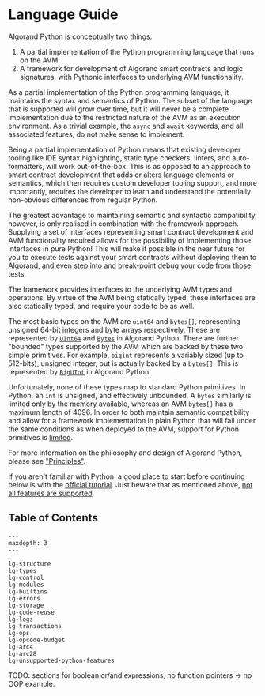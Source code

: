 # Language Guide

Algorand Python is conceptually two things:

1. A partial implementation of the Python programming language that runs on the AVM.
2. A framework for development of Algorand smart contracts and logic signatures, with Pythonic 
   interfaces to underlying AVM functionality.

As a partial implementation of the Python programming language, it maintains the syntax and
semantics of Python. The subset of the language that is supported will grow over time, but it will
never be a complete implementation due to the restricted nature of the AVM as an execution
environment. As a trivial example, the `async` and `await` keywords, and all associated features,
do not make sense to implement.

Being a partial implementation of Python means that existing developer tooling like IDE syntax 
highlighting, static type checkers, linters, and auto-formatters, will work out-of-the-box. This is
as opposed to an approach to smart contract development that adds or alters language elements or 
semantics, which then requires custom developer tooling support, and more importantly, requires the 
developer to learn and understand the potentially non-obvious differences from regular Python. 

The greatest advantage to maintaining semantic and syntactic compatibility, however, is only 
realised in combination with the framework approach. Supplying a set of interfaces representing
smart contract development and AVM functionality required allows for the possibility of
implementing those interfaces in pure Python! This will make it possible in the near future for you
to execute tests against your smart contracts without deploying them to Algorand, and even step
into and break-point debug your code from those tests.

The framework provides interfaces to the underlying AVM types and operations. By virtue of the AVM 
being statically typed, these interfaces are also statically typed, and require your code to be as 
well.

The most basic types on the AVM are `uint64` and `bytes[]`, representing unsigned 64-bit integers
and byte arrays respectively. These are represented by [`UInt64`](#algopy.UInt64) and 
[`Bytes`](#algopy.Bytes) in Algorand Python. There are further "bounded" types supported by the AVM 
which are backed by these two simple primitives. For example, `bigint` represents a variably sized 
(up to 512-bits), unsigned integer, but is actually backed by a `bytes[]`. This is represented by 
[`BigUInt`](#algopy.BigUInt) in Algorand Python.

Unfortunately, none of these types map to standard Python primitives. In Python, an `int` is 
unsigned, and effectively unbounded. A `bytes` similarly is limited only by the memory available,
whereas an AVM `bytes[]` has a maximum length of 4096. In order to both maintain semantic 
compatibility and allow for a framework implementation in plain Python that will fail under the 
same conditions as when deployed to the AVM, support for Python primitives is 
[limited](lg-types.md#python-built-in-types). 

For more information on the philosophy and design of Algorand Python, please see
["Principles"](principles.md#principles).

If you aren't familiar with Python, a good place to start before continuing below is with the
[official tutorial](https://docs.python.org/3/tutorial/index.html). Just beware that as mentioned 
above, [not all features are supported](./lg-unsupported-python-features.md).


## Table of Contents

```{toctree}
---
maxdepth: 3
---

lg-structure
lg-types
lg-control
lg-modules
lg-builtins
lg-errors
lg-storage
lg-code-reuse
lg-logs
lg-transactions
lg-ops
lg-opcode-budget
lg-arc4
lg-arc28
lg-unsupported-python-features
```

TODO: sections for boolean or/and expressions, no function pointers -> no OOP example.
